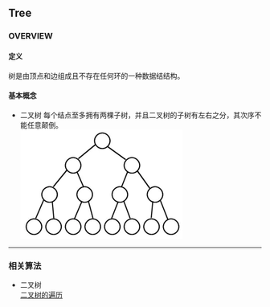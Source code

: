 ## Tree
### OVERVIEW  
#### 定义
树是由顶点和边组成且不存在任何环的一种数据结结构。
#### 基本概念  
* 二叉树
每个结点至多拥有两棵子树，并且二叉树的子树有左右之分，其次序不能任意颠倒。  
![](src/Oth_0.PNG)  

---
### 相关算法  
* 二叉树  
[二叉树的遍历](https://github.com/wan-h/Brainpower/blob/master/Code/CS/DataStructure/Tree/traverse.py)